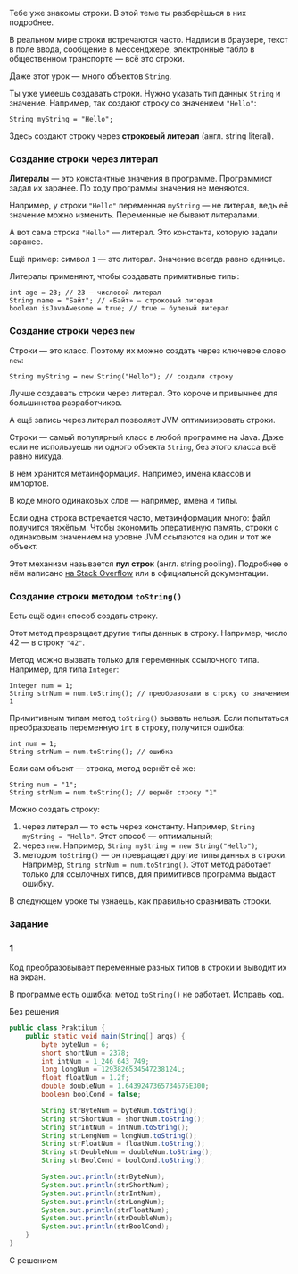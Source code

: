 Тебе уже знакомы строки. В этой теме ты разберёшься в них подробнее.

В реальном мире строки встречаются часто. Надписи в браузере, текст в поле ввода, сообщение в мессенджере, электронные табло в общественном транспорте — всё это строки.

Даже этот урок — много объектов `String`.

Ты уже умеешь создавать строки. Нужно указать тип данных `String` и значение. Например, так создают строку со значением `"Hello"`:
```
String myString = "Hello";  
```

Здесь создают строку через **строковый литерал** (англ. string literal).

### Создание строки через литерал

**Литералы** — это константные значения в программе. Программист задал их заранее. По ходу программы значения не меняются.

Например, у строки `"Hello"` переменная `myString` — не литерал, ведь её значение можно изменить. Переменные не бывают литералами.

А вот сама строка `"Hello"` — литерал. Это константа, которую задали заранее.

Ещё пример: символ `1` — это литерал. Значение всегда равно единице.

Литералы применяют, чтобы создавать примитивные типы:
```
int age = 23; // 23 — числовой литерал
String name = "Байт"; // «Байт» — строковый литерал
boolean isJavaAwesome = true; // true — булевый литерал  
```

### Создание строки через `new`

Строки — это класс. Поэтому их можно создать через ключевое слово `new`:
```
String myString = new String("Hello"); // создали строку 
```

Лучше создавать строки через литерал. Это короче и привычнее для большинства разработчиков.

А ещё запись через литерал позволяет JVM оптимизировать строки.

Строки — самый популярный класс в любой программе на Java. Даже если не используешь ни одного объекта `String`, без этого класса всё равно никуда.

В нём хранится метаинформация. Например, имена классов и импортов.

В коде много одинаковых слов — например, имена и типы.

Если одна строка встречается часто, метаинформации много: файл получится тяжёлым. Чтобы экономить оперативную память, строки с одинаковым значением на уровне JVM ссылаются на один и тот же объект.

Этот механизм называется **пул строк** (англ. string pooling). Подробнее о нём написано [на Stack Overflow](https://ru.stackoverflow.com/questions/714949/%D0%A1%D1%80%D0%B0%D0%B2%D0%BD%D0%B5%D0%BD%D0%B8%D0%B5-%D1%81%D1%82%D1%80%D0%BE%D0%BA-%D0%B2-java-%D0%BF%D0%BE-%D1%81%D1%81%D1%8B%D0%BB%D0%BA%D0%B5) или в официальной документации.

### Создание строки методом `toString()`

Есть ещё один способ создать строку.

Этот метод превращает другие типы данных в строку. Например, число 42 — в строку `"42"`.

Метод можно вызвать только для переменных ссылочного типа. Например, для типа `Integer`:
```
Integer num = 1;
String strNum = num.toString(); // преобразовали в строку со значением 1 
```

Примитивным типам метод `toString()` вызвать нельзя. Если попытаться преобразовать переменную `int` в строку, получится ошибка:
```
int num = 1;
String strNum = num.toString(); // ошибка 
```

Если сам объект — строка, метод вернёт её же:
```
String num = "1";
String strNum = num.toString(); // вернёт строку "1" 
```

Можно создать строку:

1. через литерал — то есть через константу. Например, `String myString = "Hello"`. Этот способ — оптимальный;
2. через `new`. Например, `String myString = new String("Hello")`;
3. методом `toString()` — он превращает другие типы данных в строки. Например, `String strNum = num.toString()`. Этот метод работает только для ссылочных типов, для примитивов программа выдаст ошибку.

В следующем уроке ты узнаешь, как правильно сравнивать строки.

### Задание
### 1
Код преобразовывает переменные разных типов в строки и выводит их на экран.

В программе есть ошибка: метод `toString()` не работает. Исправь код.

Без решения
```Java
public class Praktikum {
    public static void main(String[] args) {
        byte byteNum = 6;
        short shortNum = 2378;
        int intNum = 1_246_643_749;
        long longNum = 1293826534547238124L;
        float floatNum = 1.2f;
        double doubleNum = 1.6439247365734675E300;
        boolean boolCond = false;

        String strByteNum = byteNum.toString();
        String strShortNum = shortNum.toString();
        String strIntNum = intNum.toString();
        String strLongNum = longNum.toString();
        String strFloatNum = floatNum.toString();
        String strDoubleNum = doubleNum.toString();
        String strBoolCond = boolCond.toString();

        System.out.println(strByteNum);
        System.out.println(strShortNum);
        System.out.println(strIntNum);
        System.out.println(strLongNum);
        System.out.println(strFloatNum);
        System.out.println(strDoubleNum);
        System.out.println(strBoolCond);
    }
}
```

С решением
```Java

```